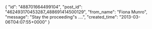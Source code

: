  {
   "id": "488701664499104",
   "post_id": "462493170453287_488691414500129",
   "from_name": "Fiona Munro",
   "message": "Stay the proceeding\"s ....",
   "created_time": "2013-03-06T04:07:55+0000"
 }
